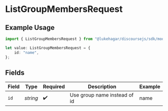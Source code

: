 # ListGroupMembersRequest

## Example Usage

```typescript
import { ListGroupMembersRequest } from "@lukehagar/discoursejs/sdk/models/operations";

let value: ListGroupMembersRequest = {
    id: "name",
};
```

## Fields

| Field                        | Type                         | Required                     | Description                  | Example                      |
| ---------------------------- | ---------------------------- | ---------------------------- | ---------------------------- | ---------------------------- |
| `id`                         | *string*                     | :heavy_check_mark:           | Use group name instead of id | name                         |
